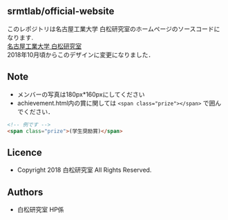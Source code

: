 srmtlab/official-website
---
このレポジトリは名古屋工業大学 白松研究室のホームページのソースコードになります.  
[名古屋工業大学 白松研究室](http://www.srmt.nitech.ac.jp)  
2018年10月頃からこのデザインに変更になりました．

Note
---
- メンバーの写真は180px*160pxにしてください
- achievement.html内の賞に関しては `<span class="prize"></span>` で囲んでください．
```html
<!-- 例です -->
<span class="prize">(学生奨励賞)</span>
```

Licence
---
- Copyright 2018 白松研究室 All Rights Reserved.

Authors
---
- 白松研究室 HP係
